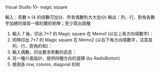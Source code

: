 Visual Studio 10- magic square

輸入：奇數 n (4 的倍數可加分、所有偶數則大大加分)
輸出：列、行、對角各數字加總的值皆一樣的魔術矩陣；至少寫出兩種
 
1) 輸入 7 後，印出 7*7 的 Magic square 在 Memo1 (以左上角方向填數字)：
2) 同時印出 7*7 的 Magic square 在 Memo2 (以右下角方向填數字，注意其列、行、對角的和)：
3) 輸入偶數，印出要求奇數的訊息：
4) 另一種介面設計，提供四種方向的選擇 (by RadioBotton)
5) 檢測各 row, column, diagonal 的和
